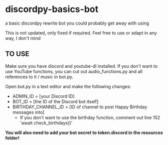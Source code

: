 # discordpy-basics-bot
a basic discordpy rewrite bot you could probably get away with using

This is not updated, only fixed if required.
Feel free to use or adapt in any way, I don't mind

## TO USE
Make sure you have discord and youtube-dl installed. If you don't want to use YouTube functions, you can cut out audio_functions.py and all references to it / music in bot.py.

Open bot.py in a text editor and make the following changes:
* ADMIN_ID = [your Discord ID]
* BOT_ID = [the ID of the Discord bot itself]
* BIRTHDAY_CHANNEL_ID = [ID of channel to post Happy Birthday messages into]
  * If you don't want to use the birthday function, comment out line 152 'await check_birthdays()'

**You will also need to add your bot secret to token.discord in the resources folder!**
